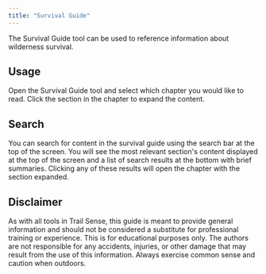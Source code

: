 ```yaml
---
title: "Survival Guide"
---
```


The Survival Guide tool can be used to reference information about wilderness survival.

## Usage
Open the Survival Guide tool and select which chapter you would like to read. Click the section in the chapter to expand the content.

## Search
You can search for content in the survival guide using the search bar at the top of the screen. You will see the most relevant section's content displayed at the top of the screen and a list of search results at the bottom with brief summaries. Clicking any of these results will open the chapter with the section expanded.

## Disclaimer
As with all tools in Trail Sense, this guide is meant to provide general information and should not be considered a substitute for professional training or experience. This is for educational purposes only. The authors are not responsible for any accidents, injuries, or other damage that may result from the use of this information. Always exercise common sense and caution when outdoors.

